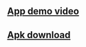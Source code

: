 ## [App demo video](https://drive.google.com/file/d/10PkqoX22ZXiS4hE6qaFm8oRPt7lL_Sa9/view?usp=sharing "App demo video")

## [Apk download](https://drive.google.com/file/d/1I59hhdFLgYSqeYat5SnxbQAb79mfkc9D/view?usp=sharing "Apk download")

